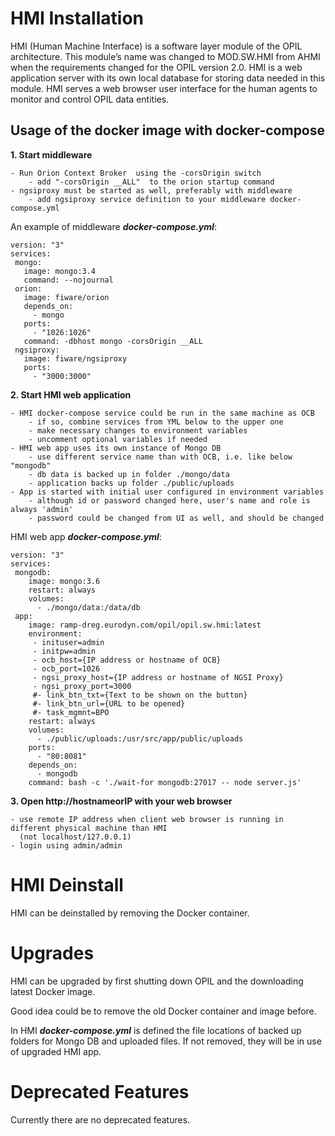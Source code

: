 # HMI Installation

HMI (Human Machine Interface) is a software layer module of the OPIL architecture. This module’s name was changed to MOD.SW.HMI from AHMI when the requirements changed for the OPIL version 2.0. 
HMI is a web application server with its own local database for storing data needed in this module. HMI serves a web browser user interface for the human agents to monitor and control OPIL data entities. 

<!---
 - Image tagging uses semantic versioning. Major release 3 is done according to agreement we should do so.
 - Image tags are identical to the GitLab source repository commit tags.
 - Image tagged latest and biggest version number are identical.
 - Please remove old docker image before pulling, if you have problems updating image. And destroy unnecessary containers as well.
 - Please NOTICE: From version 2.0.20-beta you _must_ configure OCB and NGSI Proxy environment variables _only_ in docker-compose.yml (System Settings -tab is removed from the UI).
-->


## Usage of the docker image with docker-compose

**1.  Start middleware**

    - Run Orion Context Broker  using the -corsOrigin switch
        - add "-corsOrigin __ALL"  to the orion startup command
    - ngsiproxy must be started as well, preferably with middleware
        - add ngsiproxy service definition to your middleware docker-compose.yml

An example of middleware ***docker-compose.yml***:
```
version: "3"
services:
 mongo:
   image: mongo:3.4
   command: --nojournal
 orion:
   image: fiware/orion
   depends_on:
     - mongo
   ports:
     - "1026:1026"
   command: -dbhost mongo -corsOrigin __ALL
 ngsiproxy:
   image: fiware/ngsiproxy
   ports:
     - "3000:3000"
```

**2. Start HMI web application**

    - HMI docker-compose service could be run in the same machine as OCB
        - if so, combine services from YML below to the upper one
        - make necessary changes to environment variables
        - uncomment optional variables if needed
    - HMI web app uses its own instance of Mongo DB
        - use different service name than with OCB, i.e. like below "mongodb"
        - db data is backed up in folder ./mongo/data
        - application backs up folder ./public/uploads
    - App is started with initial user configured in environment variables
        - although id or password changed here, user's name and role is always 'admin'
        - password could be changed from UI as well, and should be changed


HMI web app ***docker-compose.yml***:
```
version: "3"
services:
 mongodb:
    image: mongo:3.6
    restart: always
    volumes:
      - ./mongo/data:/data/db
 app:
    image: ramp-dreg.eurodyn.com/opil/opil.sw.hmi:latest
    environment:
     - inituser=admin
     - initpw=admin
     - ocb_host={IP address or hostname of OCB}
     - ocb_port=1026
     - ngsi_proxy_host={IP address or hostname of NGSI Proxy}
     - ngsi_proxy_port=3000
     #- link_btn_txt={Text to be shown on the button}
     #- link_btn_url={URL to be opened}
     #- task_mgmnt=BPO
    restart: always
    volumes:
      - ./public/uploads:/usr/src/app/public/uploads
    ports:
      - "80:8081"
    depends_on:
      - mongodb
    command: bash -c './wait-for mongodb:27017 -- node server.js'
```

**3. Open http://hostnameorIP with your web browser**

    - use remote IP address when client web browser is running in different physical machine than HMI
      (not localhost/127.0.0.1)
    - login using admin/admin

# HMI Deinstall
HMI can be deinstalled by removing the Docker container.

# Upgrades
HMI can be upgraded by first shutting down OPIL and the downloading latest Docker image.

Good idea could be to remove the old Docker container and image before.

In HMI ***docker-compose.yml*** is defined the file locations of backed up folders for Mongo DB and uploaded files. If not removed, they will be in use of upgraded HMI app.

# Deprecated Features


Currently there are no deprecated features.






